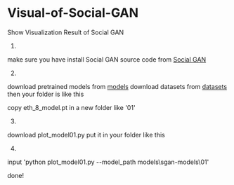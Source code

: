 # Visual-of-Social-GAN
Show Visualization Result of Social GAN

1.
make sure you have install Social GAN source code from [Social GAN](https://github.com/agrimgupta92/sgan)

2.
download pretrained models from [models](https://www.dropbox.com/s/h8q5z4axfgzx9eb/models.zip?dl=0)
download datasets from [datasets](https://www.dropbox.com/s/8n02xqv3l9q18r1/datasets.zip?dl=0)
then your folder is like this

copy eth_8_model.pt in a new folder like '01'

3.
download plot_model01.py put it in your folder like this

4.
input 'python plot_model01.py --model_path models\sgan-models\01'

done!
